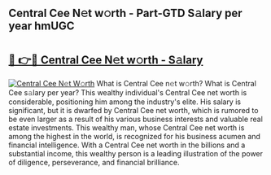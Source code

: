## Central Cee N𝚎t w𝚘rth - Part-GTD S𝚊lary per year hmUGC

# <h2><a href="http://gc1ihq.nevu.top/?p=Central+Cee">🔗 👉🔴 Central Cee N𝚎t w𝚘rth - S𝚊lary</a></h2>

[![Central Cee N𝚎t W𝚘rth](https://i.imgur.com/Oavwk0R.jpeg)](http://gc1ihq.nevu.top/?p=Central+Cee)
What is Central Cee n𝚎t w𝚘rth? What is Central Cee s𝚊lary per year?
This wealthy individual's Central Cee net worth is considerable, positioning him among the industry's elite. His salary is significant, but it is dwarfed by Central Cee net worth, which is rumored to be even larger as a result of his various business interests and valuable real estate investments. This wealthy man, whose Central Cee net worth is among the highest in the world, is recognized for his business acumen and financial intelligence. With a Central Cee net worth in the billions and a substantial income, this wealthy person is a leading illustration of the power of diligence, perseverance, and financial brilliance.
